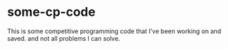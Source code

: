 # some-cp-code
This is some competitive programming code that I've been working on and saved. and not all problems I can solve.
